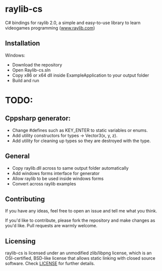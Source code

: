 # raylib-cs

C# bindings for raylib 2.0, a simple and easy-to-use library to learn videogames programming (www.raylib.com)

## Installation
Windows:
- Download the repository
- Open Raylib-cs.sln
- Copy x86 or x64 dll inside ExampleApplication to your output folder
- Build and run

# TODO:
## Cppsharp generator:
- Change #defines such as KEY_ENTER to static variables or enums.
- Add utility constructors for types -> Vector3(x, y, z).
- Add utility for cleaning up types so they are destroyed with the type.

## General
- Copy raylib.dll across to same output folder automatically
- Add windows forms interface for generator
- Allow raylib to be used inside windows forms
- Convert across raylib examples

## Contributing
If you have any ideas, feel free to open an issue and tell me what you think.

If you'd like to contribute, please fork the repository and make changes as
you'd like. Pull requests are warmly welcome.

## Licensing
raylib-cs is licensed under an unmodified zlib/libpng license, which is an OSI-certified, BSD-like license that allows static linking with closed source software. Check [LICENSE](LICENSE) for further details.
